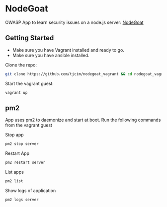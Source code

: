 # NodeGoat

OWASP App to learn security issues on a node.js server: [NodeGoat](https://github.com/OWASP/NodeGoat)

## Getting Started

* Make sure you have Vagrant installed and ready to go.
* Make sure you have ansible installed.

Clone the repo:

``` bash
git clone https://github.com/tjcim/nodegoat_vagrant && cd nodegoat_vagrant
```

Start the vagrant guest:

``` bash
vagrant up
```

## pm2

App uses pm2 to daemonize and start at boot. Run the following commands from the vagrant guest

Stop app
``` bash
pm2 stop server
```

Restart App
``` bash
pm2 restart server
```

List apps
``` bash
pm2 list
```

Show logs of application
``` bash
pm2 logs server
```
